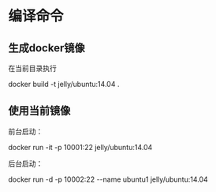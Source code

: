 # 编译命令


## 生成docker镜像

在当前目录执行

docker build -t jelly/ubuntu:14.04 .

## 使用当前镜像


前台启动：

docker run -it -p 10001:22 jelly/ubuntu:14.04 

后台启动：

docker run -d  -p 10002:22 --name ubuntu1 jelly/ubuntu:14.04 
